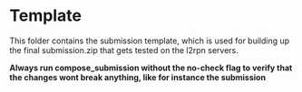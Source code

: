 # Template
This folder contains the submission template, which is used for building up the final submission.zip that gets tested 
on the l2rpn servers. 

**Always run compose_submission without the no-check flag to verify that the changes wont break anything, like for 
instance the submission**